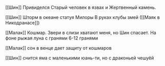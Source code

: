 [[Шин]] Привиделся Старый человек в язвах и Жертвенный камень.

[[Шин]] Шторм в океане статуя Милоры В руках клубы змей ([[Маяк в Никодранасе]])

[[Малак]] Кошмар. Звери в слизи хватают меня, но Шин спасает. На фоне рыжая луна с гранями 6-12 гранями

[[Малак]] сон в венце дает защиту от кошмаров

[[Шин]] снится яма с маленькими юань-ти, но с драконьей чешуёй 
